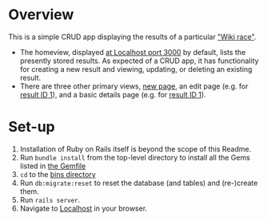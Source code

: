 # Overview

This is a simple CRUD app displaying the results of a particular ["Wiki race"](https://www.inquirer.com/philly/living/20100721__Wikiracing__picking_up_speed_among_college_students.html).

* The homeview, displayed [at Localhost port 3000](http://localhost:3000/) by default, lists the presently stored results. As expected of a CRUD app, it has functionality for creating a new result and viewing, updating, or deleting an existing result.
* There are three other primary views, [new page](http://localhost:3000/paths/new), an edit page (e.g. for [result ID 1](http://localhost:3000/paths/1/edit)), and a basic details page (e.g. for [result ID 1](http://localhost:3000/paths/1)). 

# Set-up
1. Installation of Ruby on Rails itself is beyond the scope of this Readme.
1. Run `bundle install` from the top-level directory to install all the Gems listed in [the Gemfile](Gemfile)
1. `cd` to the [bins directory](bin/)
1. Run `db:migrate:reset` to reset the database (and tables) and (re-)create them.
1. Run `rails server`.
1. Navigate to [Localhost](http://localhost:3000/) in your browser.
